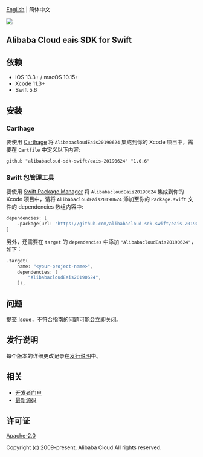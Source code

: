 [English](README.md) | 简体中文

![](https://aliyunsdk-pages.alicdn.com/icons/AlibabaCloud.svg)

## Alibaba Cloud eais SDK for Swift

## 依赖

- iOS 13.3+ / macOS 10.15+
- Xcode 11.3+
- Swift 5.6

## 安装

### Carthage

要使用 [Carthage](https://github.com/Carthage/Carthage) 将 `AlibabacloudEais20190624` 集成到你的 Xcode 项目中，需要在 `Cartfile` 中定义以下内容:

```ogdl
github "alibabacloud-sdk-swift/eais-20190624" "1.0.6"
```

### Swift 包管理工具

要使用 [Swift Package Manager](https://swift.org/package-manager/) 将 `AlibabacloudEais20190624` 集成到你的 Xcode 项目中，请将 `AlibabacloudEais20190624` 添加至你的 `Package.swift` 文件的 dependencies 数组内容中:

```swift
dependencies: [
    .package(url: "https://github.com/alibabacloud-sdk-swift/eais-20190624.git", from: "1.0.6")
]
```

另外，还需要在 `target` 的 `dependencies` 中添加 `"AlibabacloudEais20190624"`，如下：

```swift
.target(
    name: "<your-project-name>",
    dependencies: [
        "AlibabacloudEais20190624",
    ]),
```

## 问题

[提交 Issue](https://github.com/alibabacloud-sdk-swift/eais-20190624/issues/new)，不符合指南的问题可能会立即关闭。

## 发行说明

每个版本的详细更改记录在[发行说明](./ChangeLog.txt)中。

## 相关

* [开发者门户](https://next.api.aliyun.com/home)
* [最新源码](https://github.com/alibabacloud-sdk-swift/eais-20190624)

## 许可证

[Apache-2.0](http://www.apache.org/licenses/LICENSE-2.0)

Copyright (c) 2009-present, Alibaba Cloud All rights reserved.

